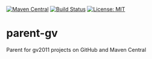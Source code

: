 [![Maven Central](https://img.shields.io/maven-central/v/com.github.gv2011/parent-gv.svg)](https://search.maven.org/#search|ga|1|g%3A%22com.github.gv2011%22%20AND%20a%3A%22parent-gv%22)
[![Build Status](https://travis-ci.org/gv2011/parent-gv.svg?branch=master)](https://travis-ci.org/gv2011/parent-gv)
[![License: MIT](https://img.shields.io/badge/License-MIT-green.svg)](https://opensource.org/licenses/MIT)

# parent-gv

Parent for gv2011 projects on GitHub and Maven Central
